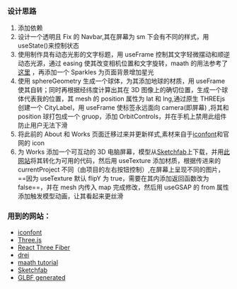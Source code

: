 ### 设计思路

1. 添加依赖
2. 设计一个透明且 Fix 的 Navbar,其在屏幕为 sm 下会有不同的样式，用 useState()来控制状态
3. 使用<Canvas>制作具有动态光影的文字标题，用 useFrame 控制其文字轻微摆动和顺逆动态光源，通过 easing 使其改变相机位置和文字旋转，maath 的用法参考了[这里](https://sudeeptobose.medium.com/basic-3d-camera-movement-with-react-three-fiber-and-maath-library-4b060bfe7c5c)
   ，再添加一个 Sparkles 为页面背景增加星光
4. 使用 sphereGeometry 生成一个球体，为其添加地球的材质，用 useFrame 使其自转；同时再根据经纬度计算出其在 3D 图像上的确切位置，生成一个球体代表我的位置，其 mesh 的 position 属性为 lat 和 lng,通过原生 THREEjs 创建一个 CityLabel，用 useFrame 使标签永远面向 camera(即屏幕) ,将其和 position 球打包成一个 gruop，添加 OrbitControls，并在手机上禁用此组件防止用户无法下滑
5. 将此前的 About 和 Works 页面迁移过来并更新样式,素材来自于[iconfont](https://www.iconfont.cn/)和官网的 icon
6. 为 Works 添加一个可互动的 3D 电脑屏幕，模型从[Sketchfab](https://sketchfab.com/feed)上下载，并用[此网站](https://gltf.pmnd.rs/)将其转化为可用的代码，然后用 useTexture 添加材质，根据传进来的 currentProject 不同（由项目的左右按钮控制）,在屏幕上呈现不同的图片，==因为 useTexture 默认 flipY 为 true，需要在其内添加返回函数改为 false==，并在 mesh 内传入 map 完成修改，然后用 useGSAP 的 from 属性添加触发模型动画，让其看起来更丝滑

### 用到的网站：

- [iconfont](https://www.iconfont.cn/)
- [Three.js](https://threejs.org/docs)
- [React Three Fiber](https://r3f.docs.pmnd.rs/getting-started/introduction)
- [drei](https://drei.docs.pmnd.rs/getting-started/introduction)
- [maath tutorial](https://sudeeptobose.medium.com/basic-3d-camera-movement-with-react-three-fiber-and-maath-library-4b060bfe7c5c)
- [Sketchfab](https://sketchfab.com/feed)
- [GLBF generated](https://gltf.pmnd.rs)
